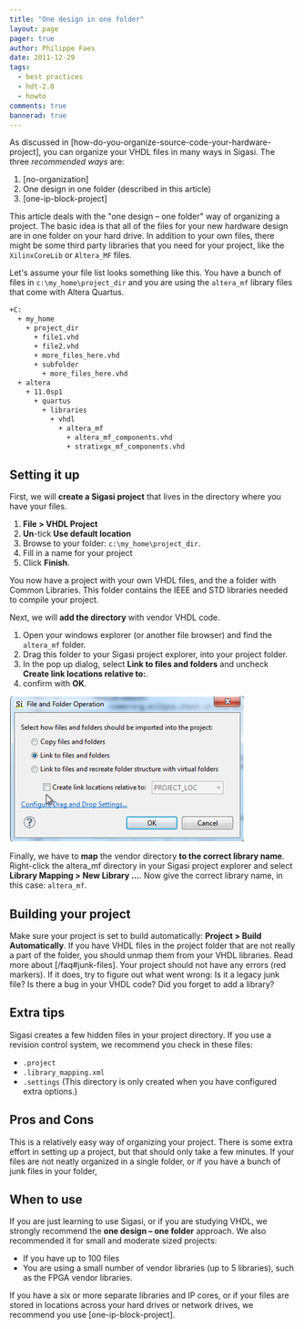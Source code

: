 ```yaml
---
title: "One design in one folder"
layout: page 
pager: true
author: Philippe Faes
date: 2011-12-29
tags: 
  - best practices
  - hdt-2.0
  - howto
comments: true
bannerad: true
---
```



As discussed in [how-do-you-organize-source-code-your-hardware-project], you
can organize your VHDL files in many ways in Sigasi. The three *recommended ways* are:

1. [no-organization]
2. One design in one folder (described in this article)
3. [one-ip-block-project]

This article deals with the "one design – one folder" way of organizing
a project. The basic idea is that all of the files for your new hardware
design are in one folder on your hard drive. In addition to your own
files, there might be some third party libraries that you need for your
project, like the `XilinxCoreLib` or `Altera_MF` files.

Let's assume your file list looks something like this. You have a bunch of files in `c:\my_home\project_dir` and you are using the `altera_mf` library files that come with Altera Quartus.

```
+C:
  + my_home
    + project_dir
      + file1.vhd
      + file2.vhd
      + more_files_here.vhd
      + subfolder
        + more_files_here.vhd
  + altera
    + 11.0sp1
      + quartus
        + libraries
          + vhdl
            + altera_mf
              + altera_mf_components.vhd
              + stratixgx_mf_components.vhd
```

Setting it up
-------------

First, we will **create a Sigasi project** that lives in the directory
where you have your files.

1.  **File &gt; VHDL Project**
2.  **Un**-tick **Use default location**
3.  Browse to your folder: `c:\my_home\project_dir`.
4.  Fill in a name for your project
5.  Click **Finish**.

You now have a project with your own VHDL files, and the a folder with
Common Libraries. This folder contains the IEEE and STD libraries needed
to compile your project.

Next, we will **add the directory** with vendor VHDL code.

1.  Open your windows explorer (or another file browser) and find the
    `altera_mf` folder.
2.  Drag this folder to your Sigasi project explorer, into your
    project folder.
3.  In the pop up dialog, select **Link to files and folders** and
    uncheck **Create link locations relative to:**.
4.  confirm with **OK**.

![Drag and drop library folder](images/drag_and_drop.png)

Finally, we have to **map** the vendor directory **to the correct
library name**. Right-click the altera\_mf directory in your Sigasi
project explorer and select **Library Mapping &gt; New Library ...**.
Now give the correct library name, in this case: `altera_mf`.

Building your project
---------------------

Make sure your project is set to build automatically: **Project &gt; Build Automatically**.
If you have VHDL files in the project folder that are not really a part
of the folder, you should unmap them from your VHDL libraries. Read more
about [/faq#junk-files]. Your project should not have any
errors (red markers). If it does, try to figure out what went wrong: Is
it a legacy junk file? Is there a bug in your VHDL code? Did you forget
to add a library?

Extra tips
----------

Sigasi creates a few hidden files in your project directory. If you use
a revision control system, we recommend you check in these files:

-   `.project`
-   `.library_mapping.xml`
-   `.settings` (This directory is only created when you have configured extra options.)

Pros and Cons
-------------

This is a relatively easy way of organizing your project. There is some
extra effort in setting up a project, but that should only take a few
minutes. If your files are not neatly organized in a single folder, or
if you have a bunch of junk files in your folder,

When to use
-----------

If you are just learning to use Sigasi, or if you are studying VHDL, we
strongly recommend the **one design – one folder** approach.
We also recommended it for small and moderate sized projects:

-   If you have up to 100 files
-   You are using a small number of vendor libraries (up to 5 libraries),
    such as the FPGA vendor libraries.

If you have a six or more separate libraries and IP cores, or if your
files are stored in locations across your hard drives or network drives,
we recommend you use [one-ip-block-project].
